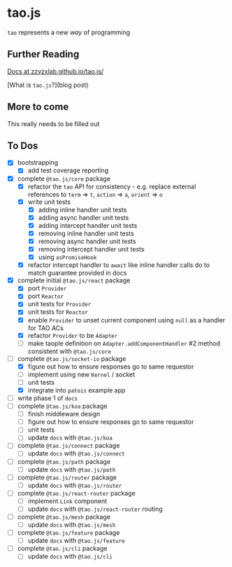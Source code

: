 # tao.js

`tao` represents a new _way_ of programming

## Further Reading

[Docs at zzyzxlab.github.io/tao.js/](https://zzyzxlab.github.io/tao.js/)

[What is `tao.js`?](blog post)

## More to come

This really needs to be filled out

## To Dos

- [x] bootstrapping
  - [x] add test coverage reporting
- [x] complete `@tao.js/core` package
  - [x] refactor the `tao` API for consistency - e.g. replace external references to `term` => `t`, `action` => `a`, `orient` => `o`
  - [x] write unit tests
    - [x] adding inline handler unit tests
    - [x] adding async handler unit tests
    - [x] adding intercept handler unit tests
    - [x] removing inline handler unit tests
    - [x] removing async handler unit tests
    - [x] removing intercept handler unit tests
    - [x] using `asPromiseHook`
  - [x] refactor intercept handler to `await` like inline handler calls do to match guarantee provided in docs
- [x] complete initial `@tao.js/react` package
  - [x] port `Provider`
  - [x] port `Reactor`
  - [x] unit tests for `Provider`
  - [x] unit tests for `Reactor`
  - [x] enable `Provider` to unset current component using `null` as a handler for TAO ACs
  - [x] refactor `Provider` to be `Adapter`
  - [ ] make taople definition on `Adapter.addComponentHandler` #2 method consistent with `@tao.js/core`
- [ ] complete `@tao.js/socket-io` package
  - [x] figure out how to ensure responses go to same requestor
  - [ ] implement using new `Kernel` / socket
  - [ ] unit tests
  - [x] integrate into `patois` example app
- [ ] write phase 1 of `docs`
- [ ] complete `@tao.js/koa` package
  - [ ] finish middleware design
  - [ ] figure out how to ensure responses go to same requestor
  - [ ] unit tests
  - [ ] update `docs` with `@tao.js/koa`
- [ ] complete `@tao.js/connect` package
  - [ ] update `docs` with `@tao.js/connect`
- [ ] complete `@tao.js/path` package
  - [ ] update `docs` with `@tao.js/path`
- [ ] complete `@tao.js/router` package
  - [ ] update `docs` with `@tao.js/router`
- [ ] complete `@tao.js/react-router` package
  - [ ] implement `Link` component
  - [ ] update `docs` with `@tao.js/react-router` routing
- [ ] complete `@tao.js/mesh` package
  - [ ] update `docs` with `@tao.js/mesh`
- [ ] complete `@tao.js/feature` package
  - [ ] update `docs` with `@tao.js/feature`
- [ ] complete `@tao.js/cli` package
  - [ ] update `docs` with `@tao.js/cli`
